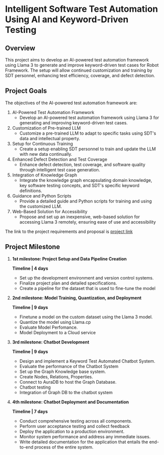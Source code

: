 # Intelligent Software Test Automation Using AI and Keyword-Driven Testing

## Overview

This project aims to develop an AI-powered test automation framework using Llama 3 to
generate and improve keyword-driven test cases for Robot Framework. The setup will allow
continued customization and training by SDT personnel, enhancing test efficiency,
coverage, and defect detection.

## Project Goals

The objectives of the AI-powered test automation framework are:

1. AI-Powered Test Automation Framework
    - Develop an AI-powered test automation framework using Llama 3 for generating
and improving keyword-driven test cases.
2. Customization of Pre-trained LLM
    - Customize a pre-trained LLM to adapt to specific tasks using SDT's data and
intellectual property.
3. Setup for Continuous Training
    - Create a setup enabling SDT personnel to train and update the LLM with new
data continually.
4. Enhanced Defect Detection and Test Coverage
    - Enhance defect detection, test coverage, and software quality through intelligent
test case generation.
5. Integration of Knowledge Graph
    - Integrate the knowledge graph encapsulating domain knowledge, key software
testing concepts, and SDT's specific keyword definitions.
6. Guidance and Python Scripts
    - Provide a detailed guide and Python scripts for training and using the customized
LLM.
7. Web-Based Solution for Accessibility
    - Propose and set up an inexpensive, web-based solution for accessing Llama 3
remotely, ensuring ease of use and accessibility

The link to the project requirements and proposal is [project link](https://docs.google.com/document/d/1Glbf7YMBQ3khtANOYF6E6wsSpQbm-3hHPd262kqlBB0/edit?usp=sharing)

## Project Milestone

1. **1st milestone: Project Setup and Data Pipeline Creation**

    **Timeline | 4 days**
    - Set up the development environment and version control systems.
    - Finalize project plan and detailed specifications.
    - Create a pipeline for the dataset that is used to fine-tune the model

2. **2nd milestone: Model Training, Quantization, and Deployment**

     **Timeline | 9 days**
     - Finetune a model on the custom dataset using the Llama 3 model.
     - Quantize the model using Llama.cp
     - Evaluate Model Perfomance.
     - Model Deployment to a Cloud service

3. **3rd milestone: Chatbot Development**

     **Timeline | 9 days**
    - Design and implement a Keyword Test Automated Chatbot System.
    - Evaluate the performance of the Chatbot System
    - Set up the Graph Knowledge base system.
    - Create Nodes, Relations, Properties.
    - Connect to AuraDB to host the Graph Database.
    - Chatbot testing
    - Integration of Graph DB to the chatbot system

4. **4th milestone: Chatbot Deployment and Documentation**

    **Timeline | 7 days**
    - Conduct comprehensive testing across all components.
    - Perform user acceptance testing and collect feedback
    - Deploy the application to a production environment.
    - Monitor system performance and address any immediate issues.
    - Write detailed documentation for the application that entails the end-to-end process of the entire system.
